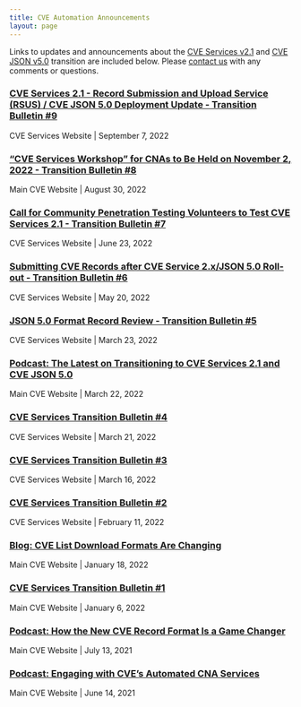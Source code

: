 ```yaml
---
title: CVE Automation Announcements
layout: page
---
```


Links to updates and announcements about the [CVE Services v2.1](https://github.com/CVEProject/cve-services) and [CVE JSON v5.0](https://github.com/CVEProject/cve-schema/blob/master/schema/v5.0/CVE_JSON_5.0_schema.json) transition are included below. Please [contact us](https://cveform.mitre.org/) with any comments or questions.

### [CVE Services 2.1 - Record Submission and Upload Service (RSUS) / CVE JSON 5.0 Deployment Update - Transition Bulletin #9](https://cveproject.github.io/automation-transition#bulletin-number-9) 
CVE Services Website | September 7, 2022

### [“CVE Services Workshop” for CNAs to Be Held on November 2, 2022 - Transition Bulletin #8](https://www.cve.org/Media/News/item/news/2022/08/30/CVE-Services-Workshop-for-CNAs) 
Main CVE Website | August 30, 2022

### [Call for Community Penetration Testing Volunteers to Test CVE Services 2.1 - Transition Bulletin #7](https://cveproject.github.io/automation-transition#bulletin-number-7) 
CVE Services Website | June 23, 2022

### [Submitting CVE Records after CVE Service 2.x/JSON 5.0 Roll-out - Transition Bulletin #6](https://cveproject.github.io/automation-transition#bulletin-number-6) 
CVE Services Website | May 20, 2022

### [JSON 5.0 Format Record Review - Transition Bulletin #5](https://cveproject.github.io/automation-transition#bulletin-number-5) 
CVE Services Website | March 23, 2022

### [Podcast: The Latest on Transitioning to CVE Services 2.1 and CVE JSON 5.0](https://www.cve.org/Media/News/item/podcast/2022/03/22/The-Latest-on-Transitioning-to)
Main CVE Website | March 22, 2022

### [CVE Services Transition Bulletin #4](https://cveproject.github.io/automation-transition#bulletin-number-4) 
CVE Services Website | March 21, 2022

### [CVE Services Transition Bulletin #3](https://cveproject.github.io/automation-transition#bulletin-number-3) 
CVE Services Website | March 16, 2022

### [CVE Services Transition Bulletin #2](https://cveproject.github.io/automation-transition#bulletin-number-2) 
CVE Services Website | February 11, 2022

### [Blog: CVE List Download Formats Are Changing](https://www.cve.org/Media/News/item/blog/2022/01/18/CVE-List-Download-Formats-Are)
Main CVE Website | January 18, 2022

### [CVE Services Transition Bulletin #1](https://www.cve.org/Media/News/item/news/2022/01/11/Changes-Coming-to-CVE-Record)
Main CVE Website | January 6, 2022 

### [Podcast: How the New CVE Record Format Is a Game Changer](https://www.cve.org/Media/News/item/podcast/2021/07/13/How-the-New-CVE-Record)
Main CVE Website | July 13, 2021

### [Podcast: Engaging with CVE’s Automated CNA Services](https://www.cve.org/Media/News/item/podcast/2021/06/14/Engaging-with-CVEs-Automated-CNA)
Main CVE Website | June 14, 2021

